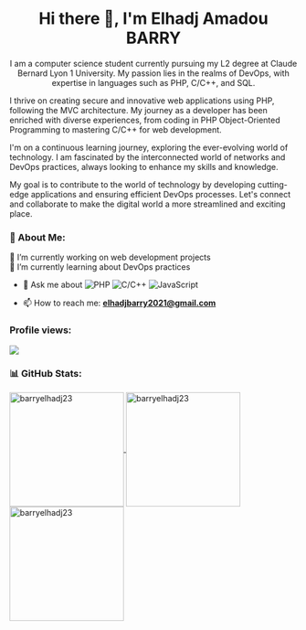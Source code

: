 <h1 align="center">Hi there 👋, I'm Elhadj Amadou BARRY</h1>
<p align="center"> 
I am a computer science student currently pursuing my L2 degree at Claude Bernard Lyon 1 University. My passion lies in the realms of DevOps, with expertise in languages such as PHP, C/C++, and SQL.

I thrive on creating secure and innovative web applications using PHP, following the MVC architecture. My journey as a developer has been enriched with diverse experiences, from coding in PHP Object-Oriented Programming to mastering C/C++ for web development.

I'm on a continuous learning journey, exploring the ever-evolving world of technology. I am fascinated by the interconnected world of networks and DevOps practices, always looking to enhance my skills and knowledge.

My goal is to contribute to the world of technology by developing cutting-edge applications and ensuring efficient DevOps processes. Let's connect and collaborate to make the digital world a more streamlined and exciting place. </p>

### 💫 About Me:
🔭 I’m currently working on web development projects<br>
🌱 I’m currently learning about DevOps practices<br>

- 💬 Ask me about ![PHP](https://img.shields.io/badge/php-%23777BB4.svg?style=for-the-badge&logo=php&logoColor=white) ![C/C++](https://img.shields.io/badge/c++-%2300599C.svg?style=for-the-badge&logo=c%2B%2B&logoColor=white) ![JavaScript](https://img.shields.io/badge/javascript-%23F7DF1E.svg?style=for-the-badge&logo=javascript&logoColor=black)

- 📫 How to reach me: **elhadjbarry2021@gmail.com**
### Profile views:
![](https://komarev.com/ghpvc/?username=barryelhadj23&label=PROFILE+VIEWS)

<!--
**barryelhadj23/barryelhadj23** is a ✨ _special_ ✨ repository because its `README.md` (this file) appears on your GitHub profile.

Here are some ideas to get you started:

- 🔭 I’m currently working on ...
- 🌱 I’m currently learning ...
- 👯 I’m looking to collaborate on ...
- 🤔 I’m looking for help with ...
- 💬 Ask me about ...
- 📫 How to reach me: ...
- 😄 Pronouns: ...
- ⚡ Fun fact: ...
-->
### 📊 GitHub Stats:
<a href="https://github.com/barryelhadj23">
  <img height=200 align="center" src="https://github-readme-stats.vercel.app/api?username=barryelhadj23&show_icons=true&locale=en&count_private=true&theme=dark" alt="barryelhadj23" />
</a>
<a href="https://github.com/barryelhadj23">
  <img height=200 align="center" src="https://github-readme-stats.vercel.app/api/top-langs?username=barryelhadj23&layout=pie&langs_count=10&card_width=320&theme=dark" alt="barryelhadj23" />
</a>
<a href="https://github.com/barryelhadj23">
  <img height="200" src="https://github-readme-streak-stats.herokuapp.com/?user=barryelhadj23&theme=dark" alt="barryelhadj23" />
</a>
